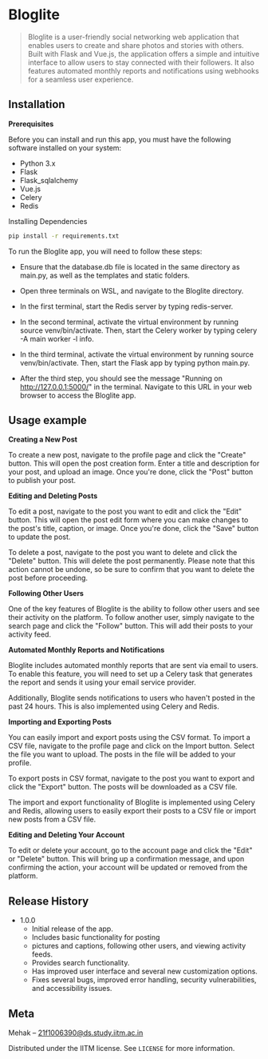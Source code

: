 # Bloglite

> Bloglite is a user-friendly social networking web application that enables users to create and share photos and stories with others. Built with Flask and Vue.js, the application offers a simple and intuitive interface to allow users to stay connected with their followers. It also features automated monthly reports and notifications using webhooks for a seamless user experience.

## Installation

**Prerequisites**

Before you can install and run this app, you must have the following software installed on your system:

- Python 3.x
- Flask
- Flask_sqlalchemy
- Vue.js
- Celery 
- Redis

 Installing Dependencies
```sh
pip install -r requirements.txt
```
To run the Bloglite app, you will need to follow these steps:

- Ensure that the database.db file is located in the same directory as main.py, as well as the templates and static folders.

- Open three terminals on WSL, and navigate to the Bloglite directory.

- In the first terminal, start the Redis server by typing redis-server.

- In the second terminal, activate the virtual environment by running source venv/bin/activate. Then, start the Celery worker by typing celery -A main worker -l info.

- In the third terminal, activate the virtual environment by running source venv/bin/activate. Then, start the Flask app by typing python main.py.

- After the third step, you should see the message "Running on http://127.0.0.1:5000/" in the terminal. Navigate to this URL in your web browser to access the Bloglite app.

## Usage example

**Creating a New Post**

To create a new post, navigate to the profile page and click the "Create" button. This will open the post creation form. Enter a title and description for your post, and upload an image. Once you're done, click the "Post" button to publish your post.

**Editing and Deleting Posts**

To edit a post, navigate to the post you want to edit and click the "Edit" button. This will open the post edit form where you can make changes to the post's title, caption, or image. Once you're done, click the "Save" button to update the post.

To delete a post, navigate to the post you want to delete and click the "Delete" button. This will delete the post permanently. Please note that this action cannot be undone, so be sure to confirm that you want to delete the post before proceeding.

**Following Other Users**

One of the key features of Bloglite is the ability to follow other users and see their activity on the platform. To follow another user, simply navigate to the search page and click the "Follow" button. This will add their posts to your activity feed.

**Automated Monthly Reports and Notifications**

Bloglite includes automated monthly reports that are sent via email to users. To enable this feature, you will need to set up a Celery task that generates the report and sends it using your email service provider.

Additionally, Bloglite sends notifications to users who haven't posted in the past 24 hours. This is also implemented using Celery and Redis.

**Importing and Exporting Posts**

You can easily import and export posts using the CSV format. To import a CSV file, navigate to the profile page and click on the Import button. Select the file you want to upload. The posts in the file will be added to your profile.

To export posts in CSV format, navigate to the post you want to export and click the "Export" button. The posts will be downloaded as a CSV file.

The import and export functionality of Bloglite is implemented using Celery and Redis, allowing users to easily export their posts to a CSV file or import new posts from a CSV file.

**Editing and Deleting Your Account**

To edit or delete your account, go to the account  page and click the "Edit" or "Delete" button. This will bring up a confirmation message, and upon confirming the action, your account will be updated or removed from the platform.

## Release History

* 1.0.0
    * Initial release of the app.
    * Includes basic functionality for posting 
    * pictures and captions, following other users, and viewing activity feeds.
    * Provides search functionality.
    * Has improved user interface and several new customization options.
    * Fixes several bugs, improved error handling, security vulnerabilities, and accessibility issues.

## Meta

Mehak – 21f1006390@ds.study.iitm.ac.in

Distributed under the IITM license. See ``LICENSE`` for more information.
